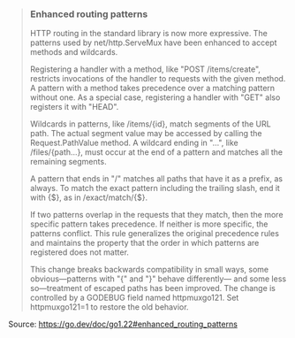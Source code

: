 > ### Enhanced routing patterns
> HTTP routing in the standard library is now more expressive. The patterns used by net/http.ServeMux have been enhanced to accept methods and wildcards.
> 
> Registering a handler with a method, like "POST /items/create", restricts invocations of the handler to requests with the given method. A pattern with a method takes precedence over a matching pattern without one. As a special case, registering a handler with "GET" also registers it with "HEAD".
> 
> Wildcards in patterns, like /items/{id}, match segments of the URL path. The actual segment value may be accessed by calling the Request.PathValue method. A wildcard ending in "...", like /files/{path...}, must occur at the end of a pattern and matches all the remaining segments.
> 
> A pattern that ends in "/" matches all paths that have it as a prefix, as always. To match the exact pattern including the trailing slash, end it with {$}, as in /exact/match/{$}.
> 
> If two patterns overlap in the requests that they match, then the more specific pattern takes precedence. If neither is more specific, the patterns conflict. This rule generalizes the original precedence rules and maintains the property that the order in which patterns are registered does not matter.
> 
> This change breaks backwards compatibility in small ways, some obvious—patterns with "{" and "}" behave differently— and some less so—treatment of escaped paths has been improved. The change is controlled by a GODEBUG field named httpmuxgo121. Set httpmuxgo121=1 to restore the old behavior.

Source: https://go.dev/doc/go1.22#enhanced_routing_patterns
